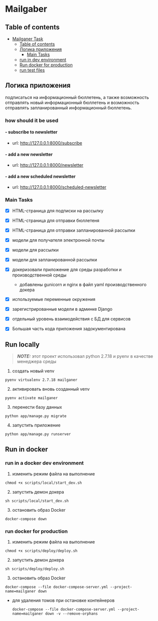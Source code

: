 # Mailgaber

## Table of contents
- [Mailganer Task](#stripe-payment-task)
  - [Table of contents](#table-of-contents)
  - [Логика приложения](#app-logic)
    - [Main Tasks](#main-tasks)
  - [run in dev environment](#run-in-dev-environment)
  - [Run docker for production](#run-docker-for-production)
  - [run test files](#run-test-files)



## Логика приложения
подписаться на информационный бюллетень, а также возможность отправлять новый информационный бюллетень и возможность отправлять запланированный информационный бюллетень.

### how should it be used

#### - subscribe to newsletter
- url: http://127.0.0.1:8000/subscribe

#### - add a new newsletter
- url: http://127.0.0.1:8000/newsletter

#### - add a new scheduled newsletter
- url: http://127.0.0.1:8000/scheduled-newsletter

### Main Tasks
- [x] HTML-страница для подписки на рассылку
- [x] HTML-страница для отправки бюллетеня
- [x] HTML-страница для отправки запланированной рассылки
- [x] модели для получателя электронной почты
- [x] модели для рассылки
- [x] модели для запланированной рассылки
- [x] докеризовали приложение для среды разработки и производственной среды
  - добавлены gunicorn и nginx в файл yaml производственного докера
- [x] используемые переменные окружения
- [x] зарегистрированные модели в админке Django
- [x] отдельный уровень взаимодействия с БД для сервисов
- [x] Большая часть кода приложения задокументирована


## Run locally
> **_NOTE:_** этот проект использовал python 2.7.18 и pyenv в качестве менеджера среды

1. создать новый venv 
```shell
pyenv virtualenv 2.7.18 mailganer
```
2. активировать вновь созданный venv
```shell
pyenv activate mailganer
```
3. перенести базу данных
```shell
python app/manage.py migrate
```
4. запустить приложение
```shell
python app/manage.py runserver
```

## Run in docker
### run in a docker dev environment

1. изменить режим файла на выполнение
```
chmod +x scripts/local/start_dev.sh
```
2. запустить демон докера
```
sh scripts/local/start_dev.sh
```
3. остановить образ Docker
```
docker-compose down
```

### run docker for production

1. изменить режим файла на выполнение
``` shell
chmod +x scripts/deploy/deploy.sh
```
2. запустить демон докера
```shell
sh scripts/deploy/deploy.sh
```
3. остановить образ Docker
``` shell
docker-compose --file docker-compose-server.yml --project-name=mailganer down
```
- для удаления томов при остановке контейнеров
   ``` shell
   docker-compose --file docker-compose-server.yml --project-name=mailganer down -v --remove-orphans
   ```